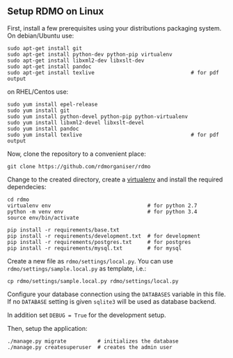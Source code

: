 Setup RDMO on Linux
-------------------

First, install a few prerequisites using your distributions packaging system. On debian/Ubuntu use:

```
sudo apt-get install git
sudo apt-get install python-dev python-pip virtualenv
sudo apt-get install libxml2-dev libxslt-dev
sudo apt-get install pandoc
sudo apt-get install texlive                               # for pdf output
```

on RHEL/Centos use:

```
sudo yum install epel-release
sudo yum install git
sudo yum install python-devel python-pip python-virtualenv
sudo yum install libxml2-devel libxslt-devel
sudo yum install pandoc
sudo yum install texlive                                   # for pdf output
```

Now, clone the repository to a convenient place:

```
git clone https://github.com/rdmorganiser/rdmo
```

Change to the created directory, create a [virtualenv](https://virtualenv.readthedocs.org) and install the required dependecies:

```
cd rdmo
virtualenv env                               # for python 2.7
python -m venv env                           # for python 3.4
source env/bin/activate

pip install -r requirements/base.txt
pip install -r requirements/development.txt  # for development
pip install -r requirements/postgres.txt     # for postgres
pip install -r requirements/mysql.txt        # for mysql
```

Create a new file as `rdmo/settings/local.py`. You can use `rdmo/settings/sample.local.py` as template, i.e.:

```
cp rdmo/settings/sample.local.py rdmo/settings/local.py
```

Configure your database connection using the `DATABASES` variable in this file. If no `DATABASE` setting is given `sqlite3` will be used as database backend.

In addition set `DEBUG = True` for the development setup.

Then, setup the application:

```
./manage.py migrate          # initializes the database
./manage.py createsuperuser  # creates the admin user
```
